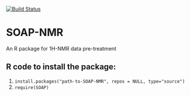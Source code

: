 [![Build Status](https://travis-ci.org/ManonMartin/SOAP-NMR.svg?branch=master)](https://travis-ci.org/ManonMartin/SOAP-NMR)

# SOAP-NMR
An R package for 1H-NMR data pre-treatment

## R code to install the package:
1. `install.packages("path-to-SOAP-NMR", repos = NULL, type="source")`
2. `require(SOAP)`
